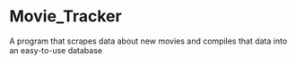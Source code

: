# Movie_Tracker

A program that scrapes data about new movies and compiles that data into an easy-to-use database
